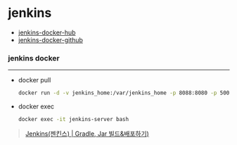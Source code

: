# jenkins

- [jenkins-docker-hub](https://hub.docker.com/r/jenkins/jenkins)
- [jenkins-docker-github](https://github.com/jenkinsci/docker)


### jenkins docker
---

- docker pull

    ```bash 
    docker run -d -v jenkins_home:/var/jenkins_home -p 8088:8080 -p 50000:50000 --name=jenkins-server --restart=on-failure jenkins/jenkins:lts-jdk11
    ```

- docker exec
    ```bash
    docker exec -it jenkins-server bash
    ```

> [Jenkins(젠킨스) | Gradle, Jar 빌드&배포하기)](https://kitty-geno.tistory.com/91)